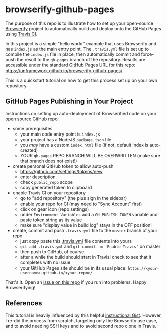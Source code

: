 # browserify-github-pages

The purpose of this repo is to illustrate how to set up your open-source [Browserify](http://browserify.org/) project to automatically build and deploy onto the GitHub Pages using [Travis CI](https://travis-ci.org).

In this project is a simple "hello world" example that uses Browserify and has `index.js` as the main entry point. The `.travis.yml` file is set up to compile the `index.js` file in place, then automatically commit and force-push the result to the `gh-pages` branch of the repository. Results are accessible under the standard GitHub Pages URL for this repo: https://unframework.github.io/browserify-github-pages/

This is a quickstart tutorial on how to get this process set up on your own repository.

## GitHub Pages Publishing in Your Project

Instructions on setting up auto-deployment of Browserified code on your open source GitHub repo:

- some prerequisites
    - your main code entry point is `index.js`
    - your project has a NodeJS `package.json` file
    - you *may* have a custom `index.html` file (if not, default index is auto-created)
    - YOUR `gh-pages` REPO BRANCH WILL BE OVERWRITTEN (make sure that branch does not exist!)
- create personal GitHub token to allow auto-push
    - https://github.com/settings/tokens/new
    - enter description
    - check `public_repo` scope
    - copy generated token to clipboard
- enable Travis CI on your repository
    - go to "add repository" (the plus sign in the sidebar)
    - enable your repo for CI (may need to "Sync Account" first)
    - click on gear icon (repo settings)
    - under `Environment Variables` add a `GH_PUBLISH_TOKEN` variable and paste token string as its value
    - make sure "display value in build log" stays in the OFF position!
- create, commit and push `.travis.yml` file to the `master` branch of your repo
    - just copy paste this [.travis.yml](.travis.yml) file contents into yours
    - `git add .travis.yml` and `git commit -m 'Enable Travis'` on master
    - then push to GitHub, of course
    - after a while the build should start in Travis! check to see that it completes with no issue
    - your GitHub Pages site should be in its usual place: `https://<your-username>.github.io/<your-repo>/`

That's it. Open an [issue on this repo](https://github.com/unframework/browserify-github-pages/issues) if you run into problems. Happy Browserifying!

## References

This tutorial is heavily influenced by this helpful [instructional Gist](https://gist.github.com/domenic/ec8b0fc8ab45f39403dd). However, I re-did the process from scratch, targeting only the Browserify use case, and to avoid needing SSH keys and to avoid second repo clone in Travis.
